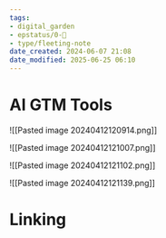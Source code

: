 ```yaml
---
tags: 
- digital_garden
- epstatus/0-🌰
- type/fleeting-note
date_created: 2024-06-07 21:08
date_modified: 2025-06-25 06:10
---
```

# AI GTM Tools

![[Pasted image 20240412120914.png]]

![[Pasted image 20240412121007.png]]

![[Pasted image 20240412121102.png]]

![[Pasted image 20240412121139.png]]

# Linking